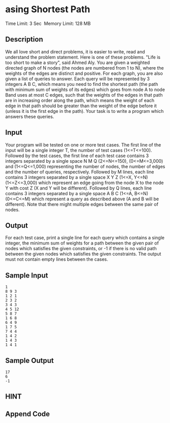 # asing Shortest Path
Time Limit: 3 Sec  Memory Limit: 128 MB


## Description
We all love short and direct problems, it is easier to write, read and understand the problem statement. Here is one of these problems. "Life is too short to make a story", said Ahmed Aly.
You are given a weighted directed graph of N nodes (the nodes are numbered from 1 to N), where the weights of the edges are distinct and positive. For each graph, you are also given a list of queries to answer.
Each query will be represented by 3 integers A B C, which means you need to find the shortest path (the path with minimum sum of weights of its edges) which goes from node A to node Band uses at most C edges, such that the weights of the edges in that path are in increasing order along the path, which means the weight of each edge in that path should be greater than the weight of the edge before it (unless it is the first edge in the path).
Your task is to write a program which answers these queries.


## Input
Your program will be tested on one or more test cases. The first line of the input will be a single integer T, the number of test cases (1<=T<=100). Followed by the test cases, the first line of each test case contains 3 integers separated by a single space N M Q (2<=N<=150), (0<=M<=3,000) and (1<=Q<=1,000) representing the number of nodes, the number of edges and the number of queries, respectively.
Followed by M lines, each line contains 3 integers separated by a single space X Y Z (1<=X, Y<=N) (1<=Z<=3,000) which represent an edge going from the node X to the node Y with cost Z (X and Y will be different). Followed by Q lines, each line contains 3 integers separated by a single space A B C (1<=A, B<=N) (0<=C<=M) which represent a query as described above (A and B will be different).
Note that there might multiple edges between the same pair of nodes.


## Output
For each test case, print a single line for each query which contains a single integer, the minimum sum of weights for a path between the given pair of nodes which satisfies the given constraints, or -1 if there is no valid path between the given nodes which satisfies the given constraints. The output must not contain empty lines between the cases.


## Sample Input
```
1
8 9 3
1 2 1
2 3 2
3 4 3
4 5 12
5 8 7
1 6 8
6 4 9
1 7 5
7 4 4
1 4 2
1 4 3
1 4 1

```
## Sample Output
```
17
6
-1

```

## HINT


## Append Code
